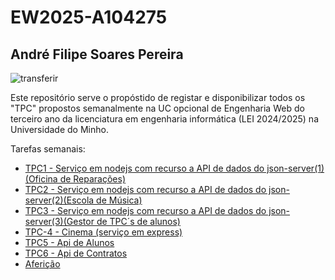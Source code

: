 # EW2025-A104275
## André Filipe Soares Pereira
![transferir](https://github.com/user-attachments/assets/af5777dd-d160-4f26-a5af-8dcdd1df0b2f)

Este repositório serve o propóstido de registar e disponibilizar todos os "TPC" propostos 
semanalmente na UC opcional de Engenharia Web do terceiro ano da licenciatura em engenharia informática (LEI 2024/2025)
na Universidade do Minho.

Tarefas semanais:
  - [TPC1 - Serviço em nodejs com recurso a API de dados do json-server(1)(Oficina de Reparações)](https://github.com/AndrePereira123/EngWeb2025-A104275/tree/main/TPC1)
  - [TPC2 - Serviço em nodejs com recurso a API de dados do json-server(2)(Escola de Música)](https://github.com/AndrePereira123/EngWeb2025-A104275/tree/main/TPC2)
  - [TPC3 - Serviço em nodejs com recurso a API de dados do json-server(3)(Gestor de TPC´s de alunos)](https://github.com/AndrePereira123/EngWeb2025-A104275/tree/main/TPC3)
  - [TPC-4 - Cinema (serviço em express)](https://github.com/AndrePereira123/EngWeb2025-A104275/tree/main/TPC4)
  - [TPC5 - Api de Alunos](https://github.com/AndrePereira123/EngWeb2025-A104275/tree/main/TPC5)
  - [TPC6 - Api de Contratos](https://github.com/AndrePereira123/EngWeb2025-A104275/tree/main/TPC6)
  - [Aferição](https://github.com/AndrePereira123/EngWeb2025-A104275/tree/main/ENGWEB2025-Afericao)
